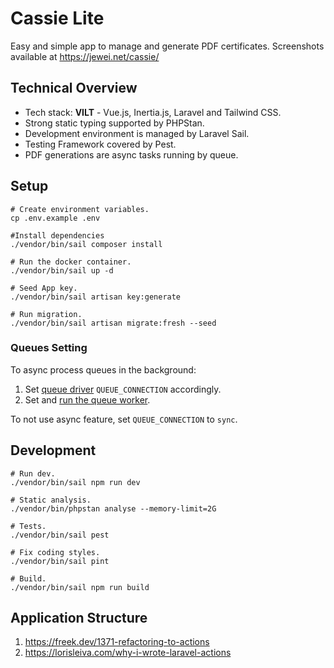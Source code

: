 # Cassie Lite

Easy and simple app to manage and generate PDF certificates. Screenshots available at https://jewei.net/cassie/


## Technical Overview

* Tech stack: **VILT** - Vue.js, Inertia.js, Laravel and Tailwind CSS.
* Strong static typing supported by PHPStan.
* Development environment is managed by Laravel Sail.
* Testing Framework covered by Pest.
* PDF generations are async tasks running by queue. 


## Setup

```
# Create environment variables.
cp .env.example .env

#Install dependencies
./vendor/bin/sail composer install

# Run the docker container.
./vendor/bin/sail up -d

# Seed App key.
./vendor/bin/sail artisan key:generate

# Run migration.
./vendor/bin/sail artisan migrate:fresh --seed
```


### Queues Setting

To async process queues in the background:

1. Set [queue driver](https://laravel.com/docs/10.x/queues#driver-prerequisites) `QUEUE_CONNECTION` accordingly.
2. Set and [run the queue worker](https://laravel.com/docs/10.x/queues#running-the-queue-worker).

To not use async feature, set `QUEUE_CONNECTION` to `sync`.


## Development

```
# Run dev.
./vendor/bin/sail npm run dev

# Static analysis.
./vendor/bin/phpstan analyse --memory-limit=2G

# Tests.
./vendor/bin/sail pest

# Fix coding styles.
./vendor/bin/sail pint

# Build.
./vendor/bin/sail npm run build
```


## Application Structure

1. https://freek.dev/1371-refactoring-to-actions
2. https://lorisleiva.com/why-i-wrote-laravel-actions
